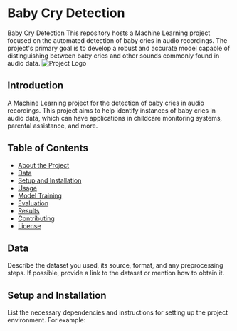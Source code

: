 # Baby Cry Detection
Baby Cry Detection  This repository hosts a Machine Learning project focused on the automated detection of baby cries in audio recordings. The project's primary goal is to develop a robust and accurate model capable of distinguishing between baby cries and other sounds commonly found in audio data.
![Project Logo](link-to-your-logo-or-image.png) <!-- Optional: Add a project logo or image -->

## Introduction

A Machine Learning project for the detection of baby cries in audio recordings. This project aims to help identify instances of baby cries in audio data, which can have applications in childcare monitoring systems, parental assistance, and more.

## Table of Contents

- [About the Project](#baby-cry-detection)
- [Data](#data)
- [Setup and Installation](#setup-and-installation)
- [Usage](#usage)
- [Model Training](#model-training)
- [Evaluation](#evaluation)
- [Results](#results)
- [Contributing](#contributing)
- [License](#license)

## Data

Describe the dataset you used, its source, format, and any preprocessing steps. If possible, provide a link to the dataset or mention how to obtain it.

## Setup and Installation

List the necessary dependencies and instructions for setting up the project environment. For example:

